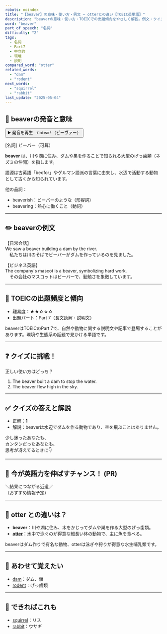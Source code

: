 ```yaml
---
robots: noindex
title: "【beaver】の意味・使い方・例文 ― otterとの違い【TOEIC英単語】"
description: "beaverの意味・使い方・TOEICでの出題傾向をやさしく解説。例文・クイズ付きでotterとの違いもわかりやすく学べます。"
word: "beaver"
part_of_speech: "名詞"
difficulty: "2"
tags:
  - 名詞
  - Part7
  - 中立的
  - 環境
  - 説明
compared_word: "otter"
related_words:
  - "dam"
  - "rodent"
next_words:
  - "squirrel"
  - "rabbit"
last_update: "2025-05-04"
---
```


## 🔰 beaverの発音と意味

<button class="play-audio" onclick="playTTS('beaver')">
  <span class="play-audio-main">
    ▶️ 発音を再生　/ˈbiːvər/
  </span>
  <span class="play-audio-sub">
    （ビーヴァー）
  </span>
</button>

[名詞] ビーバー（可算）

**beaver** は、川や湖に住み、ダムや巣を作ることで知られる大型のげっ歯類（ネズミの仲間）を指します。

語源は古英語「beofor」やゲルマン語派の言葉に由来し、水辺で活動する動物として古くから知られています。

他の品詞：  
- beaverish：ビーバーのような（形容詞）
- beavering：熱心に働くこと（動詞）

---

## ✏️ beaverの例文

【日常会話】  
We saw a beaver building a dam by the river.  
　私たちは川のそばでビーバーがダムを作っているのを見ました。

【ビジネス英語】  
The company's mascot is a beaver, symbolizing hard work.  
　その会社のマスコットはビーバーで、勤勉さを象徴しています。

---

## 🎯 TOEICの出題頻度と傾向

- 難易度：★★☆☆☆
- 出題パート：Part 7（長文読解・説明文）

beaverはTOEICのPart 7で、自然や動物に関する説明文や記事で登場することがあります。環境や生態系の話題で見かける単語です。

---

## ❓ クイズに挑戦！

正しい使い方はどっち？

1. The beaver built a dam to stop the water.  
2. The beaver flew high in the sky.

---

## ✅ クイズの答えと解説

- 正解：**1**
- 解説：beaverは水辺でダムを作る動物であり、空を飛ぶことはありません。

少し迷ったあなたも、  
カンタンだったあなたも、  
思考が冴えてるときに👇️

---

## 🚀 今が英語力を伸ばすチャンス！ (PR)

<div class="info-center">
＼結果につながる近道／<br>  
（おすすめ情報予定）
</div>

---

## 🤔  otter との違いは？

- **beaver**：川や湖に住み、木をかじってダムや巣を作る大型のげっ歯類。
- **[otter](/word/otter)**：水中で泳ぐのが得意な細長い体の動物で、主に魚を食べる。

beaverはダム作りで有名な動物、otterは泳ぎや狩りが得意な水生哺乳類です。

---

## 🧩 あわせて覚えたい

- [dam](/word/dam)：ダム、堰
- [rodent](/word/rodent)：げっ歯類

---

## 📖 できればこれも

- [squirrel](/word/squirrel)：リス
- [rabbit](/word/rabbit)：ウサギ

<!-- cvid: aid15_bid32 -->
